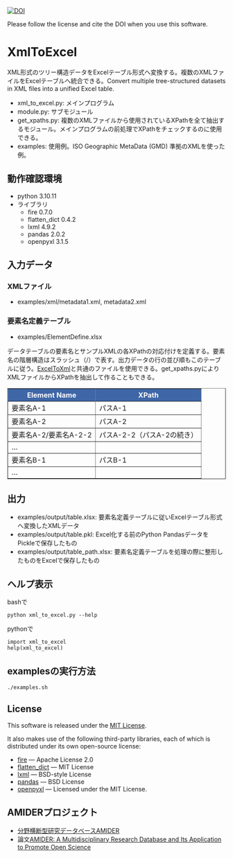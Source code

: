 [![DOI](https://zenodo.org/badge/DOI/10.5281/zenodo.17357398.svg)](https://doi.org/10.5281/zenodo.17357398)

Please follow the license and cite the DOI when you use this software.

# XmlToExcel
XML形式のツリー構造データをExcelテーブル形式へ変換する。複数のXMLファイルをExcelテーブルへ統合できる。Convert multiple tree-structured datasets in XML files into a unified Excel table. 

- xml_to_excel.py: メインプログラム
- module.py: サブモジュール
- get_xpaths.py: 複数のXMLファイルから使用されているXPathを全て抽出するモジュール。メインプログラムの前処理でXPathをチェックするのに使用できる。
- examples: 使用例。ISO Geographic MetaData (GMD) 準拠のXMLを使った例。

## 動作確認環境
- python 3.10.11
- ライブラリ
  - fire 0.7.0
  - flatten_dict 0.4.2
  - lxml 4.9.2
  - pandas 2.0.2
  - openpyxl 3.1.5

## 入力データ
### XMLファイル
- examples/xml/metadata1.xml, metadata2.xml

### 要素名定義テーブル
- examples/ElementDefine.xlsx

データテーブルの要素名とサンプルXMLの各XPathの対応付けを定義する。要素名の階層構造はスラッシュ（/）で表す。出力データの行の並び順もこのテーブルに従う。[ExcelToXml](https://doi.org/10.5281/zenodo.15621697)と共通のファイルを使用できる。get_xpaths.pyによりXMLファイルからXPathを抽出して作ることもできる。

<table border="1" cellspacing="0" cellpadding="5">
  <thead style="background-color:#3f66a7; color:white;">
    <tr>
      <th>Element Name</th>
      <th>XPath</th>
    </tr>
  </thead>
  <tbody>
    <tr>
      <td>要素名A-1</td>
      <td>パスA-1</td>
    </tr>
    <tr>
      <td>要素名A-2</td>
      <td>パスA-2</td>
    </tr>
    <tr>
      <td>要素名A-2/要素名A-2-2</td>
      <td>パスA-2-2（パスA-2の続き）</td>
    </tr>
    <tr>
      <td>…</td>
      <td></td>
    </tr>
    <tr>
      <td>要素名B-1</td>
      <td>パスB-1</td>
    </tr>
    <tr>
      <td>…</td>
      <td></td>
    </tr>
  </tbody>
</table>

## 出力
- examples/output/table.xlsx: 要素名定義テーブルに従いExcelテーブル形式へ変換したXMLデータ
- examples/output/table.pkl: Excel化する前のPython PandasデータをPickleで保存したもの
- examples/output/table_path.xlsx: 要素名定義テーブルを処理の際に整形したものをExcelで保存したもの

## ヘルプ表示
bashで
```
python xml_to_excel.py --help
```
pythonで
```
import xml_to_excel
help(xml_to_excel)
```

## examplesの実行方法
```
./examples.sh
```

## License

This software is released under the [MIT License](LICENSE).

It also makes use of the following third-party libraries, each of which is distributed under its own open-source license:

- [fire](https://github.com/google/python-fire) — Apache License 2.0  
- [flatten_dict](https://github.com/ianlini/flatten-dict) — MIT License  
- [lxml](https://lxml.de/) — BSD-style License  
- [pandas](https://pandas.pydata.org/) — BSD License
- [openpyxl](https://openpyxl.readthedocs.io/) — Licensed under the MIT License.  

## AMIDERプロジェクト
- [分野横断型研究データベースAMIDER](https://amider.rois.ac.jp/)
- 論文[AMIDER: A Multidisciplinary Research Database and Its Application to Promote Open Science](https://doi.org/10.5334/dsj-2025-007)
